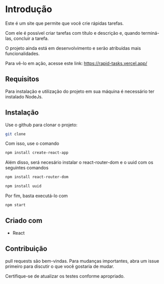# Introdução

Este é um site que permite que você crie rápidas tarefas.

Com ele é possível criar tarefas com título e descrição e, quando terminá-las, concluir a tarefa.

O projeto ainda está em desenvolvimento e serão atribuídas mais funcionalidades.

Para vê-lo em ação, acesse este link: https://rapid-tasks.vercel.app/

## Requisitos
Para instalação e utilização do projeto em sua máquina é necessário ter instalado NodeJs.

## Instalação

Use o github para clonar o projeto:

```bash
git clone
```
Com isso, use o comando

```bash
npm install create-react-app
```

Além disso, será necesário instalar o react-router-dom e o uuid com os seguintes comandos

```bash
npm install react-router-dom
```

```bash
npm install uuid
```

Por fim, basta executá-lo com

```bash
npm start
```

## Criado com

- React

## Contribuição

pull requests são bem-vindas. Para mudanças importantes, abra um issue primeiro
para discutir o que você gostaria de mudar.

Certifique-se de atualizar os testes conforme apropriado.
